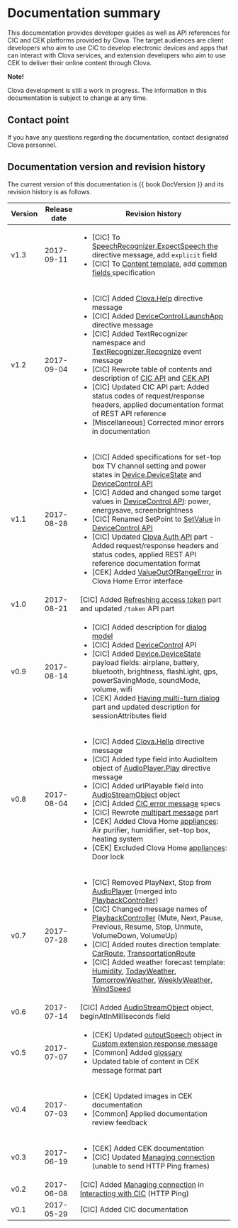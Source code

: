 # Documentation summary
This documentation provides developer guides as well as API references for CIC and CEK platforms provided by Clova. The target audiences are client developers who aim to use CIC to develop electronic devices and apps that can interact with Clova services, and extension developers who aim to use CEK to deliver their online content through Clova.

<div class="note">
  <p><strong>Note!</strong></p>
  <p>Clova development is still a work in progress. The information in this documentation is subject to change at any time.</p>
</div>

## Contact point
If you have any questions regarding the documentation, contact designated Clova personnel.

## Documentation version and revision history

The current version of this documentation is {{ book.DocVersion }} and its revision history is as follows.

| Version | Release date | Revision history                               |
|----|--------|----------------------------------------|
| v1.3 | 2017-09-11   | <ul><li>[CIC] To <a href="/CIC/References/CICInterface/SpeechRecognizer.html#ExpectSpeech">SpeechRecognizer.ExpectSpeech the </a> directive message, add `explicit` field</li><li>[CIC] To <a href="/CIC/References/Content_Templates.md">Content template</a>, add <a href="/CIC/References/ContentTemplates/Common_Fields.md"> common fields </a> specification</li></ul> |
| v1.2 | 2017-09-04   | <ul><li>[CIC] Added <a href="/CIC/References/CICInterface/Clova.html#Help">Clova.Help</a> directive message</li><li>[CIC] Added <a href="/CIC/References/CICInterface/DeviceControl.html#LaunchApp">DeviceControl.LaunchApp</a> directive message</li><li>[CIC] Added TextRecognizer namespace and <a href="/CIC/References/CICInterface/TextRecognizer.html">TextRecognizer.Recognize</a> event message</li><li>[CIC] Rewrote table of contents and description of <a href="/CIC/References/CIC_API.html">CIC API</a> and <a href="/CEK/References/CEK_API">CEK API</a></li><li>[CIC] Updated CIC API part: Added status codes of request/response headers, applied documentation format of REST API reference</li><li>[Miscellaneous] Corrected minor errors in documentation</li></ul> |
| v1.1  | 2017-08-28   | <ul><li>[CIC] Added specifications for set-top box TV channel setting and power states in <a href="/CIC/References/Context_Objects.html#DeviceState">Device.DeviceState</a> and <a href="/CIC/References/CICInterface/DeviceControl.html">DeviceControl API</a></li><li>[CIC] Added and changed some target values in <a href="/CIC/References/CICInterface/DeviceControl.html">DeviceControl API</a>: power, energysave, screenbrightness</li><li>[CIC] Renamed SetPoint to <a href="/CIC/References/CICInterface/DeviceControl.html#SetValue">SetValue</a> in <a href="/CIC/References/CICInterface/DeviceControl.html">DeviceControl API</a></li><li>[CIC] Updated <a href="/CIC/References/Clova_Auth_API.html">Clova Auth API</a> part - Added request/response headers and status codes, applied REST API reference documentation format</li><li>[CEK] Added <a href="/CEK/References/Clova_Home_API.html#ValueOutOfRangeError">ValueOutOfRangeError</a> in Clova Home Error interface</li></ul> |
| v1.0  | 2017-08-21   | [CIC] Added <a href="/CIC/Guides/Interact_with_CIC.html#ManageConnection">Refreshing access token</a> part and updated `/token` API part |
| v0.9  | 2017-08-14   | <ul><li>[CIC] Added description for <a href="/CIC/CIC_Overview.html#DialogModel">dialog model</a></li><li>[CIC] Added <a href="/CIC/References/CICInterface/DeviceControl.html">DeviceControl</a> API</li><li>[CIC] Added <a href="/CIC/References/Context_Objects.html">Device.DeviceState</a> payload fields: airplane, battery, bluetooth, brightness, flashLight, gps, powerSavingMode, soundMode, volume, wifi</li><li>[CEK] Added <a href="/CEK/Guides/Build_Custom_Extension.html#DoMultiturnDialog">Having multi-turn dialog</a> part and updated description for sessionAttributes field</li></ul> |
| v0.8 | 2017-08-04 | <ul><li>[CIC] Added <a href="/CIC/References/CICInterface/Clova.html#Hello">Clova.Hello</a> directive message</li><li>[CIC] Added type field into AudioItem object of <a href="/CIC/References/CICInterface/AudioPlayer.html#Play">AudioPlayer.Play</a> directive message</li><li>[CIC] Added urlPlayable field into <a href="/CIC/References/CICInterface/AudioPlayer.html#AudioStreamObject">AudioStreamObject</a> object</li><li>[CIC] Added <a href="/CIC/References/CIC_Message_Format.html#Error">CIC error message</a> specs</li><li>[CIC] Rewrote <a href="/CIC/References/HTTP2_Message_Format.html#Request">multipart message</a> part</li><li>[CEK] Added Clova Home <a href="/CEK/References/Clova_Home_API.html#ApplianceObject">appliances</a>: Air purifier, humidifier, set-top box, heating system</li><li>[CEK] Excluded Clova Home <a href="/CEK/References/Clova_Home_API.html#ApplianceObject">appliances</a>: Door lock</li></ul>  |
| v0.7 | 2017-07-28 | <ul><li>[CIC] Removed PlayNext, Stop from <a href="/CIC/References/CICInterface/AudioPlayer.html">AudioPlayer</a> (merged into <a href="/CIC/References/CICInterface/PlaybackController.html">PlaybackController</a>)</li><li>[CIC]  Changed message names of <a href="/CIC/References/CICInterface/PlaybackController.html">PlaybackController</a> (Mute, Next, Pause, Previous, Resume, Stop, Unmute, VolumeDown, VolumeUp) </li><li>[CIC] Added routes direction template: <a href="/CIC/References/ContentTemplates/CarRoute.html">CarRoute</a>, <a href="/CIC/References/ContentTemplates/TransportationRoute.html">TransportationRoute</a></li><li>[CIC] Added weather forecast template: <a href="/CIC/References/ContentTemplates/Humidity.html">Humidity</a>, <a href="/CIC/References/ContentTemplates/TodayWeather.html">TodayWeather</a>, <a href="/CIC/References/ContentTemplates/TomorrowWeather.html">TomorrowWeather</a>, <a href="/CIC/References/ContentTemplates/WeeklyWeather.html">WeeklyWeather</a>, <a href="/CIC/References/ContentTemplates/WindSpeed.html">WindSpeed</a></li></ul> |
| v0.6 | 2017-07-14 | [CIC] Added <a href="/CIC/References/CICInterface/AudioPlayer.html#AudioStreamObject">AudioStreamObject</a> object, beginAtInMilliseconds field |
| v0.5 | 2017-07-07 | <ul><li>[CEK] Updated <a href="/CEK/References/Custom_Extension_Message.html#CustomExtSpeechObject">outputSpeech</a> object in <a href="/CEK/References/CEK_API.html#CustomExtResponseMessage">Custom extension response message</a></li><li>[Common] Added <a href="/Terms.html">glossary</a></li><li>Updated table of content in CEK message format part</li></ul> |
| v0.4 | 2017-07-03 | <ul><li>[CEK] Updated images in CEK documentation</li><li>[Common] Applied documentation review feedback</li></ul> |
| v0.3 | 2017-06-19 | <ul><li>[CEK] Added CEK documentation</li><li>[CIC] Updated <a href="/CIC/Guides/Interact_with_CIC.html#ManageConnection">Managing connection</a> (unable to send HTTP Ping frames)</li></ul> |
| v0.2 | 2017-06-08 | [CIC] Added [Managing connection](/CIC/Guides/Interact_with_CIC.md#ManageConnection) in [Interacting with CIC](/CIC/Guides/Interact_with_CIC.html) (HTTP Ping) |
| v0.1 | 2017-05-29 | [CIC] Added CIC documentation |